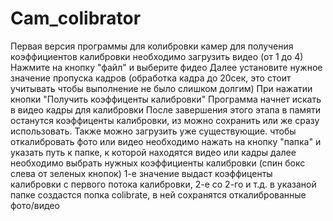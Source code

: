 # Cam_colibrator
Первая версия программы для колибровки камер
для получения коэффициентов калибровки необходимо загрузить видео (от 1 до 4)
Нажмите на кнопку "файл" и выберите фидео
Далее установите нужное значение пропуска кадров (обработка кадра до 20сек, это стоит учитывать чтобы выполнение не было слишком долгим)
При нажатии кнопки "Получить коэффиценты калибровки"
Программа начнет искать в видео кадры для калибровки 
После  завершения этого этапа в памяти останутся коэффиценты калибровки, из можно сохранить или же сразу использовать.
Также можно загрузить уже существующие.
чтобы откалибровать фото или видео необходимо нажать на кнопку "папка" и указать путь к папке, к которой находятся видео или кадры
далее необходимо выбрать нужных коэффициенты калибровки (спин бокс слева от зеленых кнопок)
1-е значение выдаст коэффиценты калибровки с первого потока калибровки, 2-е со 2-го и т.д.
в указаной папке создастся попка colibrate, в ней сохранятся откалиброванные фото/видео
